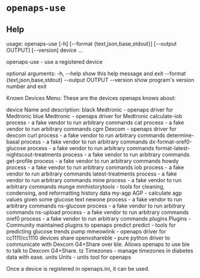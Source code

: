 # `openaps-use`

## Help
usage: openaps-use [-h] [--format {text,json,base,stdout}] [--output OUTPUT]
                   [--version]
                   device ...

 openaps-use - use a registered device

optional arguments:
  -h, --help            show this help message and exit
  --format {text,json,base,stdout}
  --output OUTPUT
  --version             show program's version number and exit

Known Devices Menu:
  These are the devices openaps knows about:

  device                Name and description:
    black               Medtronic - openaps driver for Medtronic
    blue                Medtronic - openaps driver for Medtronic
    calculate-iob       process - a fake vendor to run arbitrary commands
    cat                 process - a fake vendor to run arbitrary commands
    cgm                 Dexcom - openaps driver for dexcom
    curl                process - a fake vendor to run arbitrary commands
    determine-basal     process - a fake vendor to run arbitrary commands
    dx-format-oref0-glucose
                        process - a fake vendor to run arbitrary commands
    format-latest-nightscout-treatments
                        process - a fake vendor to run arbitrary commands
    get-profile         process - a fake vendor to run arbitrary commands
    howdy               process - a fake vendor to run arbitrary commands
    iob                 process - a fake vendor to run arbitrary commands
    latest-treatments   process - a fake vendor to run arbitrary commands
    mine                process - a fake vendor to run arbitrary commands
    munge               mmhistorytools - tools for cleaning, condensing, and
                        reformatting history data
    my-agp              AGP - calculate agp values given some glucose text
    newone              process - a fake vendor to run arbitrary commands
    ns-glucose          process - a fake vendor to run arbitrary commands
    ns-upload           process - a fake vendor to run arbitrary commands
    oref0               process - a fake vendor to run arbitrary commands
    plugins             Plugins - Community maintained plugins to openaps
    predict             predict - tools for predicting glucose trends
    pump                mmeowlink - openaps driver for cc1111/cc1110 devices
    share               openxshareble - pure python driver to communicate with
                        Dexcom G4+Share over ble. Allows openaps to use ble to
                        talk to Dexcom G4+Share.
    tz                  Timezones - manage timezones in diabetes data with
                        ease.
    units               Units - units tool for openaps

Once a device is registered in openaps.ini, it can be used.
